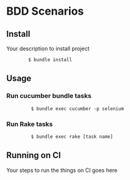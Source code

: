 BDD Scenarios 
========================

## Install

Your description to install project

            $ bundle install 

## Usage

### Run cucumber bundle tasks

             $ bundle exec cucumber -p selenium
             
### Run Rake tasks

             $ bundle exec rake [task name]


## Running on CI


Your steps to run the things on CI goes here 
            
            
